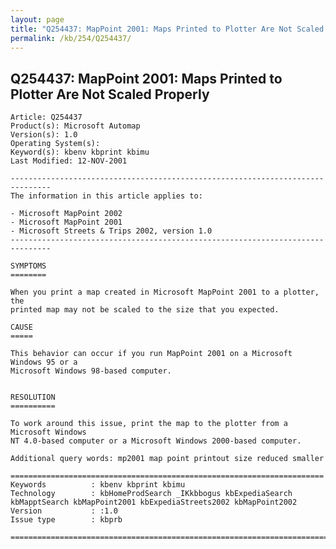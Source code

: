 ```yaml
---
layout: page
title: "Q254437: MapPoint 2001: Maps Printed to Plotter Are Not Scaled Properly"
permalink: /kb/254/Q254437/
---
```


## Q254437: MapPoint 2001: Maps Printed to Plotter Are Not Scaled Properly

	Article: Q254437
	Product(s): Microsoft Automap
	Version(s): 1.0
	Operating System(s): 
	Keyword(s): kbenv kbprint kbimu
	Last Modified: 12-NOV-2001
	
	-------------------------------------------------------------------------------
	The information in this article applies to:
	
	- Microsoft MapPoint 2002 
	- Microsoft MapPoint 2001 
	- Microsoft Streets & Trips 2002, version 1.0 
	-------------------------------------------------------------------------------
	
	SYMPTOMS
	========
	
	When you print a map created in Microsoft MapPoint 2001 to a plotter, the
	printed map may not be scaled to the size that you expected.
	
	CAUSE
	=====
	
	This behavior can occur if you run MapPoint 2001 on a Microsoft Windows 95 or a
	Microsoft Windows 98-based computer.
	
	
	RESOLUTION
	==========
	
	To work around this issue, print the map to the plotter from a Microsoft Windows
	NT 4.0-based computer or a Microsoft Windows 2000-based computer.
	
	Additional query words: mp2001 map point printout size reduced smaller
	
	======================================================================
	Keywords          : kbenv kbprint kbimu 
	Technology        : kbHomeProdSearch _IKkbbogus kbExpediaSearch kbMapptSearch kbMapPoint2001 kbExpediaStreets2002 kbMapPoint2002
	Version           : :1.0
	Issue type        : kbprb
	
	=============================================================================
	
